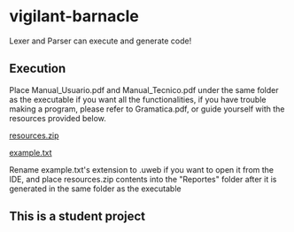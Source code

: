 # vigilant-barnacle
Lexer and Parser can execute and generate code!

## Execution
Place Manual_Usuario.pdf and Manual_Tecnico.pdf under the same folder as the executable if you want all the functionalities, if you have trouble making a program, please refer to Gramatica.pdf, or guide yourself with the resources provided below.

[resources.zip](https://github.com/ZantetsukenGT/vigilant-barnacle/files/3001768/resources.zip)

[example.txt](https://github.com/ZantetsukenGT/vigilant-barnacle/files/3001781/example.txt)

Rename example.txt's extension to .uweb if you want to open it from the IDE, and place resources.zip contents into the "Reportes" folder after it is generated in the same folder as the executable

## This is a student project
